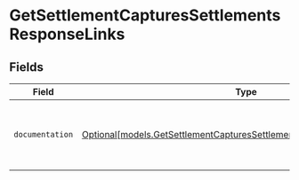 # GetSettlementCapturesSettlementsResponseLinks


## Fields

| Field                                                                                                                                        | Type                                                                                                                                         | Required                                                                                                                                     | Description                                                                                                                                  |
| -------------------------------------------------------------------------------------------------------------------------------------------- | -------------------------------------------------------------------------------------------------------------------------------------------- | -------------------------------------------------------------------------------------------------------------------------------------------- | -------------------------------------------------------------------------------------------------------------------------------------------- |
| `documentation`                                                                                                                              | [Optional[models.GetSettlementCapturesSettlementsResponseDocumentation]](../models/getsettlementcapturessettlementsresponsedocumentation.md) | :heavy_minus_sign:                                                                                                                           | The URL to the generic Mollie API error handling guide.                                                                                      |